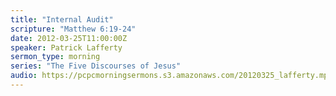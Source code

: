 ```yaml
---
title: "Internal Audit"
scripture: "Matthew 6:19-24"
date: 2012-03-25T11:00:00Z
speaker: Patrick Lafferty
sermon_type: morning
series: "The Five Discourses of Jesus"
audio: https://pcpcmorningsermons.s3.amazonaws.com/20120325_lafferty.mp3 
---
```



